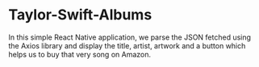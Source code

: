 # Taylor-Swift-Albums
In this simple React Native application, we parse the JSON fetched using the Axios library and display the title, artist, artwork and a button which helps us to buy that very song on Amazon.
